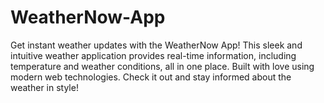# WeatherNow-App
Get instant weather updates with the WeatherNow App! This sleek and intuitive weather application provides real-time information, including temperature and weather conditions, all in one place. Built with love using modern web technologies. Check it out and stay informed about the weather in style!
